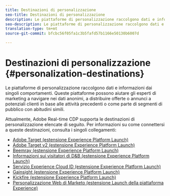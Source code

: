 ```yaml
---
title: Destinazioni di personalizzazione
seo-title: Destinazioni di personalizzazione
description: Le piattaforme di personalizzazione raccolgono dati e informazioni dai singoli comportamenti. Queste piattaforme possono aiutare gli esperti di marketing a navigare nei dati anonimi, a distribuire offerte o annunci a potenziali clienti in base alle attività precedenti o come parte di segmenti di pubblico con abitudini simili.
seo-description: Le piattaforme di personalizzazione raccolgono dati e informazioni dai singoli comportamenti. Queste piattaforme possono aiutare gli esperti di marketing a navigare nei dati anonimi, a distribuire offerte o annunci a potenziali clienti in base alle attività precedenti o come parte di segmenti di pubblico con abitudini simili.
translation-type: tm+mt
source-git-commit: bfcbc56f05fa1c3b5fafd57b1166e50130b6007d

---
```



# Destinazioni di personalizzazione {#personalization-destinations}

Le piattaforme di personalizzazione raccolgono dati e informazioni dai singoli comportamenti. Queste piattaforme possono aiutare gli esperti di marketing a navigare nei dati anonimi, a distribuire offerte o annunci a potenziali clienti in base alle attività precedenti o come parte di segmenti di pubblico con abitudini simili.

Attualmente, Adobe Real-time CDP supporta le destinazioni di personalizzazione elencate di seguito. Per informazioni su come connettersi a queste destinazioni, consulta i singoli collegamenti:

* [Adobe Target (estensione Experience Platform Launch)](/help/rtcdp/destinations/adobe-target-extension.md)
* [Adobe Target v2 (estensione Experience Platform Launch)](/help/rtcdp/destinations/adobe-target-v2-extension.md)
* [Beemray (estensione Experience Platform Launch)](/help/rtcdp/destinations/beemray-extension.md)
* [Informazioni sui visitatori di D&amp;B (estensione Experience Platform Launch)](/help/rtcdp/destinations/dnb-extension.md)
* [Servizio Experience Cloud ID (estensione Experience Platform Launch)](/help/rtcdp/destinations/adobe-ecid-extension.md)
* [Gainsight (estensione Experience Platform Launch)](/help/rtcdp/destinations/gainsight-extension.md)
* [Kickfire (estensione Experience Platform Launch)](/help/rtcdp/destinations/kickfire-extension.md)
* [Personalizzazione Web di Marketo (estensione Launch della piattaforma Experience)](marketo-web-personalization-extension.md)
